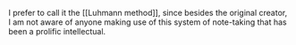 I prefer to call it the [[Luhmann method]], since besides the original creator, I am not aware of anyone making use of this system of note-taking that has been a prolific intellectual. 